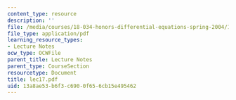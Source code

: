 ```yaml
---
content_type: resource
description: ''
file: /media/courses/18-034-honors-differential-equations-spring-2004/13a8ae53b6f3c6900f656cb15e495462_lec17.pdf
file_type: application/pdf
learning_resource_types:
- Lecture Notes
ocw_type: OCWFile
parent_title: Lecture Notes
parent_type: CourseSection
resourcetype: Document
title: lec17.pdf
uid: 13a8ae53-b6f3-c690-0f65-6cb15e495462
---
```

